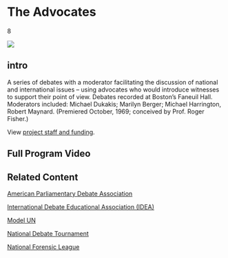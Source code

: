 # The Advocates

8

![](https://s3.amazonaws.com/openvault.wgbh.org/special_collections/advocates/advocates-q-50.jpg)

## intro

A series of debates with a moderator facilitating the discussion of national 
and international issues – using advocates who would introduce witnesses to 
support their point of view. Debates recorded at Boston’s Faneuil Hall. 
Moderators included: Michael Dukakis; Marilyn Berger; Michael Harrington, 
Robert Maynard. (Premiered October, 1969; conceived by Prof. Roger Fisher.)

View [project staff and funding](/credits/credits-advocates).

## Full Program Video

[](http://localhost:3000/catalog?f[special_collection_tags][]=advocates_full_program)

## Related Content

[American Parliamentary Debate Association](http://www.apdaweb.org/)

[International Debate Educational Association (IDEA)](http://idebate.org/)

[Model UN](http://www.nmun.org/)

[National Debate Tournament](http://groups.wfu.edu/NDT/)

[National Forensic League](http://www.speechanddebate.org/)
